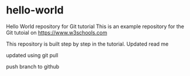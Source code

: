 # hello-world

Hello World repository for Git tutorial
This is an example repository for the Git tutoial on https://www.w3schools.com

This repository is built step by step in the tutorial.
Updated read me

updated using git pull

push branch to github
